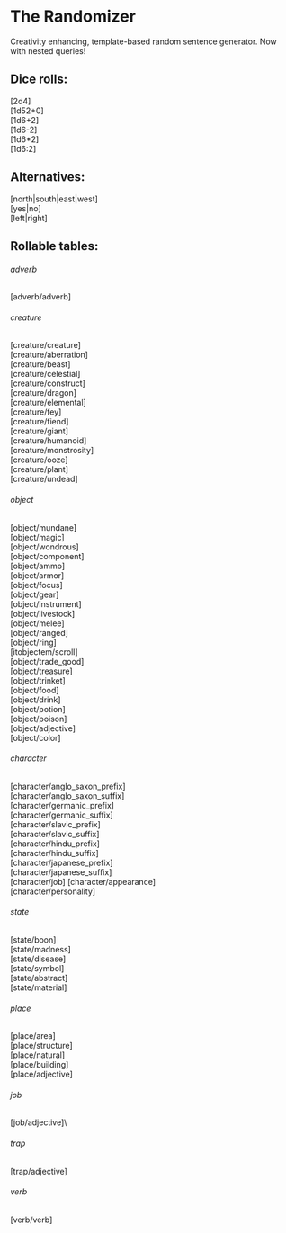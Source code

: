 # The Randomizer
Creativity enhancing, template-based random sentence generator. Now with nested queries!

## Dice rolls:
[2d4]\
[1d52+0]\
[1d6+2]\
[1d6-2]\
[1d6*2]\
[1d6:2]

## Alternatives:
[north|south|east|west]\
[yes|no]\
[left|right]

## Rollable tables:

###### adverb
[adverb/adverb]

###### creature
[creature/creature]\
[creature/aberration]\
[creature/beast]\
[creature/celestial]\
[creature/construct]\
[creature/dragon]\
[creature/elemental]\
[creature/fey]\
[creature/fiend]\
[creature/giant]\
[creature/humanoid]\
[creature/monstrosity]\
[creature/ooze]\
[creature/plant]\
[creature/undead]

###### object
[object/mundane]\
[object/magic]\
[object/wondrous]\
[object/component]\
[object/ammo]\
[object/armor]\
[object/focus]\
[object/gear]\
[object/instrument]\
[object/livestock]\
[object/melee]\
[object/ranged]\
[object/ring]\
[itobjectem/scroll]\
[object/trade_good]\
[object/treasure]\
[object/trinket]\
[object/food]\
[object/drink]\
[object/potion]\
[object/poison]\
[object/adjective]\
[object/color]

###### character
[character/anglo_saxon_prefix]\
[character/anglo_saxon_suffix]\
[character/germanic_prefix]\
[character/germanic_suffix]\
[character/slavic_prefix]\
[character/slavic_suffix]\
[character/hindu_prefix]\
[character/hindu_suffix]\
[character/japanese_prefix]\
[character/japanese_suffix]\
[character/job]
[character/appearance]\
[character/personality]

###### state
[state/boon]\
[state/madness]\
[state/disease]\
[state/symbol]\
[state/abstract]\
[state/material]

###### place
[place/area]\
[place/structure]\
[place/natural]\
[place/building]\
[place/adjective]

###### job
[job/adjective]\

###### trap
[trap/adjective]

###### verb
[verb/verb]
